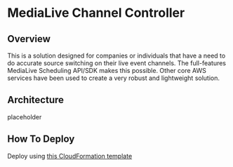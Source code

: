 # MediaLive Channel Controller

## Overview

This is a solution designed for companies or individuals that have a need to do accurate source switching on their live event channels. The full-features MediaLive Scheduling API/SDK makes this possible. Other core AWS services have been used to create a very robust and lightweight solution.

## Architecture

placeholder

## How To Deploy

Deploy using [this CloudFormation template](./medialive_multi_channel_controller-public.yaml)

[comment]: <> (## Architecture)

[comment]: <> (![]&#40;images/workflow-with-lowlatency-preview-arc.png?width=60pc&classes=border,shadow&#41;)

[comment]: <> (This solution has been designed to deploy around an existing video pipeline. The architecture drawing shows a fully redundant video pipeline that utilizes the MediaLive Controller solution to enrich the live stream experience.)

[comment]: <> (If you are wanting to deploy an entire solution from scratch, here are the steps:)

[comment]: <> (1. Deploy your video pipeline.. This readme doesn't contain instructions for that. Check out [this blog post]&#40;https://aws.amazon.com/blogs/media/awse-quickly-creat-live-streaming-channel-aws-elemental-medialive-workflow-wizard/&#41; that features the *Workflow Wizard*, a Media Services tool used to deploy all required components)

[comment]: <> (2. Deploy this *MediaLive Controller* solution, by using the CloudFormation template provided below. The services used include Amazon CloudFront, Amazon S3, Amazon API Gateway, AWS Lambda)

[comment]: <> (3. Deploy a couple of EC2 instances to act as *low latency streamers* for the MediaLive Controller solution)

[comment]: <> (4. Configure your MediaLive channels to send proxy streams to the EC2 instances)

[comment]: <> (5. Configure CloudFront to serve the low latency stream from your EC2 instances, an origin group is recommended)

[comment]: <> (6. Add AWS WAF as a layer of security)

[comment]: <> (## How To Deploy)

[comment]: <> (### Deploy your video pipeline)

[comment]: <> (As mentioned above, this guide doesn't contain instructions for that. Go to the blog post mentioned for easy deployment, or pick an existing video pipeline to add this solution to)

[comment]: <> (### Deploy the MediaLive Controller)

[comment]: <> (This solution is deployed via CloudFormation, it utilizes the following services:)

[comment]: <> (- AWS IAM)

[comment]: <> (- AWS Lambda)

[comment]: <> (- Amazon API Gateway)

[comment]: <> (- Amazon CloudFront)

[comment]: <> (- Amazon S3)

[comment]: <> (1. Download the CloudFormation template [here]&#40;./medialive_multi_channel_controller.yaml&#41;)

[comment]: <> (2. Login to the AWS Console and open the CloudFormation service console)

[comment]: <> (3. Select the **Create stack** button, then select *with new resources*)

[comment]: <> (4. In step 1 of the create stack wizard, select *Upload a template file*, then browse to the CloudFormation template you downloaded, then select Next)

[comment]: <> (5. Give the stack a name. Some of the services that deploy may use this name when creating resources. Most services will use this name as a Tag identifier.)

[comment]: <> (6. Provide a valid S3 policy for an S3 bucket that contains media to be used in this workflow. You can leave the default value if you like, this will just allow the solution to READ from any S3 bucket in the account. Select Next)

[comment]: <> (7. All options on this page are optional, please look through them and only use if necessary. Select Next)

[comment]: <> (8. This is the review page outlining summary of the wizard. At the bottom there is a checkbox that you have to acknowledge. This is specifying that the CloudFormation stack will make IAM changes; an IAM role is created, and an IAM policy is attached to it. This is necessary for Lambda to perform the necessary control functions on the MediaLive channel&#40;s&#41;)

[comment]: <> (9. Select **Create stack**)


